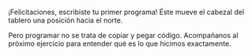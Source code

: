 ¡Felicitaciones, escribiste tu primer programa! Éste mueve el cabezal del tablero una posición hacia el norte.

Pero programar no se trata de copiar y pegar código. Acompañanos al próximo ejercicio para entender qué es lo que hicimos exactamente.